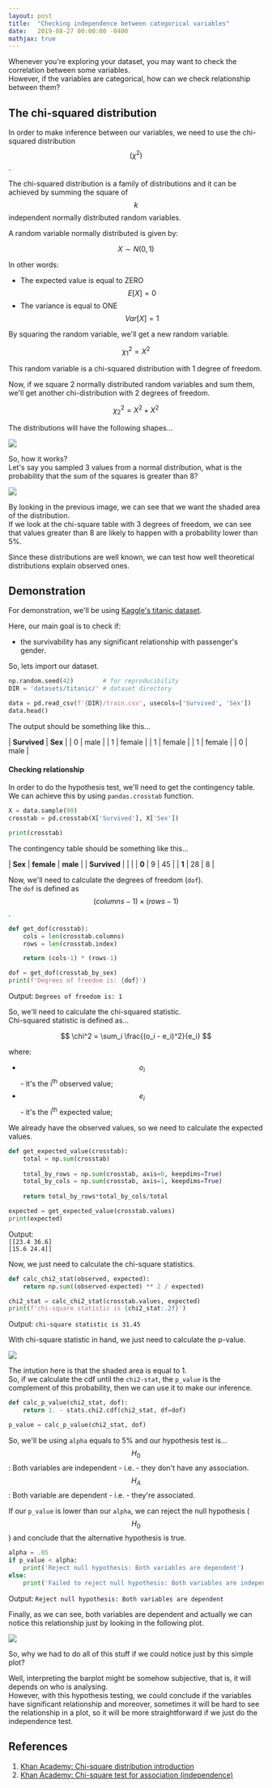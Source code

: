 ```yaml
---
layout: post
title:  "Checking independence between categorical variables"
date:   2019-08-27 00:00:00 -0400
mathjax: true
---
```


Whenever you're exploring your dataset, you may want to check the correlation between some variables. <br />
However, if the variables are categorical, how can we check relationship between them?

## The chi-squared distribution

In order to make inference between our variables, we need to use the chi-squared distribution $$ (\chi^2) $$.

The chi-squared distribution is a family of distributions and it can be achieved by summing the square of $$ k $$ independent normally distributed random variables.

A random variable normally distributed is given by:

$$ X \sim N(0, 1) $$

In other words:
* The expected value is equal to ZERO <br />
	$$ E[X] = 0 $$
* The variance is equal to ONE <br />
	$$ Var[X] = 1 $$

By squaring the random variable, we'll get a new random variable.

$$ \chi^2_1 = X^2 $$

This random variable is a chi-squared distribution with 1 degree of freedom.

Now, if we square 2 normally distributed random variables and sum them, we'll get another chi-distribution with 2 degrees of freedom.

$$ \chi^2_2 = X^2 + X^2 $$

The distributions will have the following shapes...

<img src="{{ site.url }}/{{ site.baseurl }}/assets/2019-08-27/chi2-distribution.png">

So, how it works? <br />
Let's say you sampled 3 values from a normal distribution, what is the probability that the sum of the squares is greater than 8?

<img src="{{ site.url }}/{{ site.baseurl }}/assets/2019-08-27/chi2-distribution-3dof.png">

By looking in the previous image, we can see that we want the shaded area of the distribution. <br />
If we look at the chi-square table with 3 degrees of freedom, we can see that values greater than 8 are likely to happen with a probability lower than 5%.

Since these distributions are well known, we can test how well theoretical distributions explain observed ones.

## Demonstration
For demonstration, we'll be using [Kaggle's titanic dataset][kaggle-titanic].

Here, our main goal is to check if:
* the survivability has any significant relationship with passenger's gender.

So, lets import our dataset.

```python
np.random.seed(42)        # for reproducibility
DIR = 'datasets/titanic/' # dataset directory

data = pd.read_csv(f'{DIR}/train.csv', usecols=['Survived', 'Sex'])
data.head()
```

The output should be something like this...

| **Survived** | **Sex**    |
| 0            | male       |
| 1            | female     |
| 1            | female     |
| 1            | female     |
| 0            | male       |

#### Checking relationship
In order to do the hypothesis test, we'll need to get the contingency table. <br />
We can achieve this by using `pandas.crosstab` function.

```python
X = data.sample(90)
crosstab = pd.crosstab(X['Survived'], X['Sex'])

print(crosstab)
```

The contingency table should be something like this...

| **Sex**      | **female** | **male** |
| **Survived** |            |          |
| **0**        |      9     |    45    |
| **1**        |     28     |     8    |

Now, we'll need to calculate the degrees of freedom (`dof`). <br />
The `dof` is defined as $$ (columns - 1) \times (rows - 1) $$.

```python
def get_dof(crosstab):
    cols = len(crosstab.columns)
    rows = len(crosstab.index)

    return (cols-1) * (rows-1)

dof = get_dof(crosstab_by_sex)
print(f'Degrees of freedom is: {dof}')
```

Output: `Degrees of freedom is: 1`

So, we'll need to calculate the chi-squared statistic. <br />
Chi-squared statistic is defined as...

$$ \chi^2 = \sum_i \frac{(o_i - e_i)^2}{e_i} $$

where:
* $$o_i$$ - it's the i<sup>th</sup> observed value;
* $$e_i$$ - it's the i<sup>th</sup> expected value;

We already have the observed values, so we need to calculate the expected values.

```python
def get_expected_value(crosstab):
    total = np.sum(crosstab)
    
    total_by_rows = np.sum(crosstab, axis=0, keepdims=True)
    total_by_cols = np.sum(crosstab, axis=1, keepdims=True)
    
    return total_by_rows*total_by_cols/total

expected = get_expected_value(crosstab.values)
print(expected)
```

Output:        <br />
`[[23.4 36.6]` <br />
`[15.6 24.4]]` <br />

Now, we just need to calculate the chi-square statistics.

```python
def calc_chi2_stat(observed, expected):
    return np.sum((observed-expected) ** 2 / expected)

chi2_stat = calc_chi2_stat(crosstab.values, expected)
print(f'chi-square statistic is {chi2_stat:.2f}')
```

Output: `chi-square statistic is 31.45`

With chi-square statistic in hand, we just need to calculate the p-value. <br />

<img src="{{ site.url }}/{{ site.baseurl }}/assets/2019-08-27/chi2-distribution-1dof.png">

The intution here is that the shaded area is equal to 1. <br />
So, if we calculate the cdf until the `chi2-stat`, the `p_value` is the complement of this probability, then we can use it to make our inference. <br />

```python
def calc_p_value(chi2_stat, dof):
    return 1. - stats.chi2.cdf(chi2_stat, df=dof)

p_value = calc_p_value(chi2_stat, dof)
```

So, we'll be using `alpha` equals to 5% and our hypothesis test is... <br />
$$H_0$$: Both variables are independent - i.e. - they don't have any association. <br />
$$H_A$$: Both variable are dependent - i.e. - they're associated.                 <br />

If our `p_value` is lower than our `alpha`, we can reject the null hypothesis ($$H_0$$) and conclude that the alternative hypothesis is true.


```python
alpha = .05
if p_value < alpha:
    print('Reject null hypothesis: Both variables are dependent')
else:
    print('Failed to reject null hypothesis: Both variables are independent')
```

Output: `Reject null hypothesis: Both variables are dependent`	

Finally, as we can see, both variables are dependent and actually we can notice this relationship just by looking in the following plot.

<img src="{{ site.url }}/{{ site.baseurl }}/assets/2019-08-27/survivabilityxgender.png">

So, why we had to do all of this stuff if we could notice just by this simple plot?

Well, interpreting the barplot might be somehow subjective, that is, it will depends on who is analysing. <br />
However, with this hypothesis testing, we could conclude if the variables have significant relationship and moreover,
sometimes it will be hard to see the relationship in a plot, so it will be more straightforward if we just do the independence test.

## References
1. [Khan Academy: Chi-square distribution introduction][khanacademy-1]
2. [Khan Academy: Chi-square test for association (independence)][khanacademy-2]

[khanacademy-1]: https://www.khanacademy.org/math/statistics-probability/inference-categorical-data-chi-square-tests/chi-square-goodness-of-fit-tests/v/chi-square-distribution-introduction
[khanacademy-2]: https://www.khanacademy.org/math/ap-statistics/chi-square-tests/chi-square-tests-two-way-tables/v/chi-square-test-association-independence
[kaggle-titanic]: https://www.kaggle.com/c/titanic/data